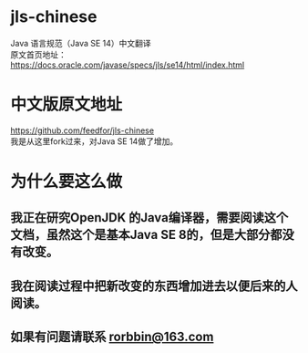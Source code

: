 # jls-chinese
Java 语言规范（Java SE 14）中文翻译 <br>
原文首页地址：https://docs.oracle.com/javase/specs/jls/se14/html/index.html

# 中文版原文地址
https://github.com/feedfor/jls-chinese <br>
我是从这里fork过来，对Java SE 14做了增加。

# 为什么要这么做
## 我正在研究OpenJDK 的Java编译器，需要阅读这个文档，虽然这个是基本Java SE 8的，但是大部分都没有改变。
## 我在阅读过程中把新改变的东西增加进去以便后来的人阅读。
## 如果有问题请联系 rorbbin@163.com